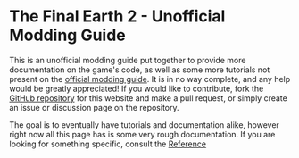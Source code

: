# The Final Earth 2 - Unofficial Modding Guide

This is an unofficial modding guide put together to provide more documentation on the game's code, as well as some more tutorials not present on the [official modding guide](https://florianvanstrien.nl/TheFinalEarth2/modding.php). It is in no way complete, and any help would be greatly appreciated! If you would like to contribute, fork the [GitHub repository](https://github.com/tfe2-modding/tfe2-modding.github.io) for this website and make a pull request, or simply create an issue or discussion page on the repository.

The goal is to eventually have tutorials and documentation alike, however right now all this page has is some very rough documentation. If you are looking for something specific, consult the [Reference](Reference/)